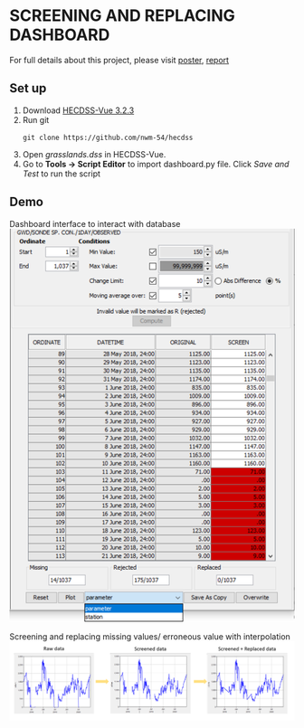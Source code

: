 # SCREENING AND REPLACING DASHBOARD
For full details about this project, please visit [poster](https://drive.google.com/file/d/1fNlnPiMtFKbRdTZsSSQtDKzEYZNC2gSz/view?usp=sharing),  [report](https://drive.google.com/file/d/1LUnjT9A7Qoyk-koqCE2KcxVEv7fO6A0w/view?usp=sharing)

## Set up  
  1. Download [HECDSS-Vue 3.2.3](https://www.hec.usace.army.mil/software/hec-dssvue/downloads.aspx)
  2. Run git 
      ```
      git clone https://github.com/nwm-54/hecdss
      ```
  3. Open *grasslands.dss* in HECDSS-Vue.
  4. Go to **Tools -> Script Editor** to import dashboard.py file. Click *Save and Test* to run the script
 ## Demo
  Dashboard interface to interact with database <br />
  ![](/demo_imgs/dashboard.png "Dashboard interface to interact with database")
  
  
  Screening and replacing missing values/ erroneous value with interpolation 
  ![Alt](/demo_imgs/results.png "Screening and replacing missing values/ erroneous value with interpolation")
  
  
  

